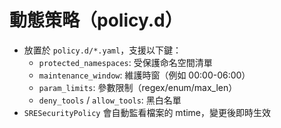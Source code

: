 # 動態策略（policy.d）

- 放置於 `policy.d/*.yaml`，支援以下鍵：
  - `protected_namespaces`: 受保護命名空間清單
  - `maintenance_window`: 維護時窗（例如 00:00-06:00）
  - `param_limits`: 參數限制（regex/enum/max_len）
  - `deny_tools` / `allow_tools`: 黑白名單
- `SRESecurityPolicy` 會自動監看檔案的 mtime，變更後即時生效
